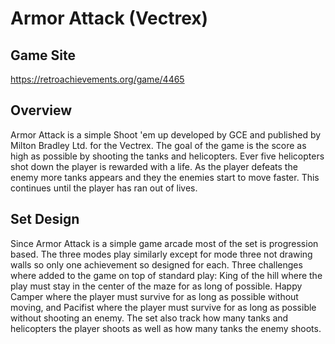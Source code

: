 # Armor Attack (Vectrex)
## Game Site
https://retroachievements.org/game/4465
## Overview
Armor Attack is a simple Shoot 'em up developed by GCE and published by Milton Bradley Ltd. for the Vectrex. The goal of the game is the score as high as possible by shooting the tanks and helicopters.  Ever five helicopters shot down the player is rewarded with a life.  As the player defeats the enemy more tanks appears and they the enemies start to move faster.  This continues until the player has ran out of lives.
## Set Design
Since Armor Attack is a simple game arcade most of the set is progression based. The three modes play similarly except for mode three not drawing walls so only one achievement so designed for each.  Three challenges where added to the game on top of standard play: King of the hill where the play must stay in the center of the maze for as long of possible. Happy Camper where the player must survive for as long as possible without moving, and Pacifist where the player must survive for as long as possible without shooting an enemy.  The set also track how many tanks and helicopters the player shoots as well as how many tanks the enemy shoots.